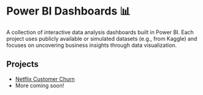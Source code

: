 # Power BI Dashboards 📊

A collection of interactive data analysis dashboards built in Power BI. Each project uses publicly available or simulated datasets (e.g., from Kaggle) and focuses on uncovering business insights through data visualization.

## Projects
- [Netflix Customer Churn](Projects/NetflixCustomerChurn/README.md)
- More coming soon!
